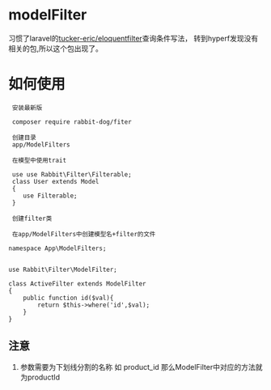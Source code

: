 # modelFilter

习惯了laravel的[tucker-eric/eloquentfilter](https://github.com/Tucker-Eric/EloquentFilter)查询条件写法，
转到hyperf发现没有相关的包,所以这个包出现了。


# 如何使用

```
 安装最新版
 
 composer require rabbit-dog/fiter 

 创建目录
 app/ModelFilters
 
 在模型中使用trait
 
 use use Rabbit\Filter\Filterable;
 class User extends Model
 {
    use Filterable;
 }
 
 创建filter类
 
 在app/ModelFilters中创建模型名+filter的文件
 
namespace App\ModelFilters;


use Rabbit\Filter\ModelFilter;

class ActiveFilter extends ModelFilter
{
    public function id($val){
        return $this->where('id',$val);
    }
}
```

## 注意

1. 参数需要为下划线分割的名称 如 product_id 那么ModelFilter中对应的方法就为productId


